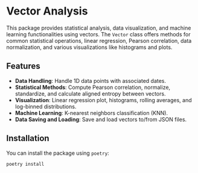 # Vector Analysis

This package provides statistical analysis, data visualization, and machine learning functionalities using vectors. The `Vector` class offers methods for common statistical operations, linear regression, Pearson correlation, data normalization, and various visualizations like histograms and plots.

## Features

- **Data Handling**: Handle 1D data points with associated dates.
- **Statistical Methods**: Compute Pearson correlation, normalize, standardize, and calculate aligned entropy between vectors.
- **Visualization**: Linear regression plot, histograms, rolling averages, and log-binned distributions.
- **Machine Learning**: K-nearest neighbors classification (KNN).
- **Data Saving and Loading**: Save and load vectors to/from JSON files.

## Installation

You can install the package using `poetry`:

```bash
poetry install
